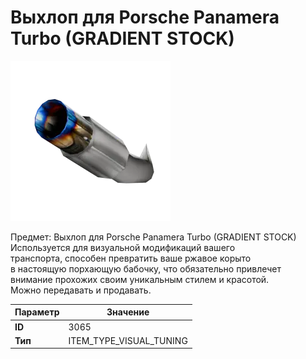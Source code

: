 # Выхлоп для Porsche Panamera Turbo (GRADIENT STOCK)

![Item Image](../img/3065.webp?raw=true)

Предмет: Выхлоп для Porsche Panamera Turbo (GRADIENT STOCK)<br>Используется для визуальной модификаций вашего<br>транспорта, способен превратить ваше ржавое корыто<br>в настоящую порхающую бабочку, что обязательно привлечет<br>внимание прохожих своим уникальным стилем и красотой.<br>Можно передавать и продавать.


| Параметр | Значение |
|----------|----------|
| **ID** | 3065 |
| **Тип** | ITEM_TYPE_VISUAL_TUNING |


